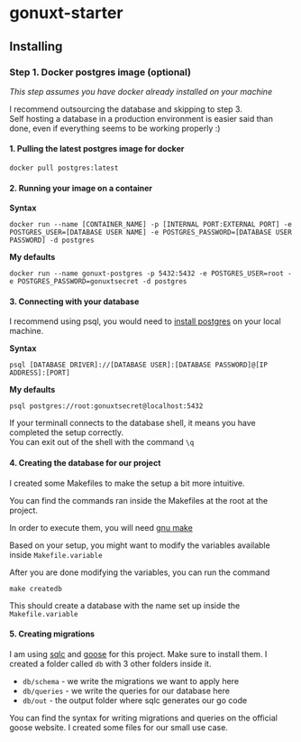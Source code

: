 # gonuxt-starter

## Installing

### Step 1. Docker postgres image (optional)

*This step assumes you have docker already installed on your machine*</br>

I recommend outsourcing the database and skipping to step 3.</br>
Self hosting a database in a production environment is easier said than done, even if everything seems to be working properly :)


<h4>1. Pulling the latest postgres image for docker</h4>

```
docker pull postgres:latest
```

<h4>2. Running your image on a container</h4>

**Syntax**
```
docker run --name [CONTAINER_NAME] -p [INTERNAL PORT:EXTERNAL PORT] -e POSTGRES_USER=[DATABASE USER NAME] -e POSTGRES_PASSWORD=[DATABASE USER PASSWORD] -d postgres
```
**My defaults**
```
docker run --name gonuxt-postgres -p 5432:5432 -e POSTGRES_USER=root -e POSTGRES_PASSWORD=gonuxtsecret -d postgres
```

<h4>3. Connecting with your database</h5>

<p>I recommend using psql, you would need to <a href=https://www.postgresql.org/download>install postgres</a> on your local machine.</p>

**Syntax**
```
psql [DATABASE DRIVER]://[DATABASE USER]:[DATABASE PASSWORD]@[IP ADDRESS]:[PORT]
```

**My defaults**
```
psql postgres://root:gonuxtsecret@localhost:5432
```

If your terminall connects to the database shell, it means you have completed the setup correctly.<br/>
You can exit out of the shell with the command <code>\q</code>

<h4>4. Creating the database for our project</h4>

<p>I created some Makefiles to make the setup a bit more intuitive.</p>
<p>You can find the commands ran inside the Makefiles at the root at the project.</p>
<p>In order to execute them, you will need <a href=https://www.gnu.org/software/make/> gnu make </a> </p>
<p>Based on your setup, you might want to modify the variables available inside <code>Makefile.variable</code></p>
<p>After you are done modifying the variables, you can run the command 
  
  ```
  make createdb
  ```
</p>
<p>This should create a database with the name set up inside the <code>Makefile.variable</code></p>

<h4>5. Creating migrations</h4>

I am using <a href=https://docs.sqlc.dev/en/latest/overview/install.html>sqlc</a> and <a href=https://pressly.github.io/goose/installation/>goose</a> for this project. Make sure to install them.
I created a folder called <code>db</code> with 3 other folders inside it. 
<ul>
  <li><code>db/schema</code> - we write the migrations we want to apply here</li>
  <li><code>db/queries</code> - we write the queries for our database here</li>
  <li><code>db/out</code> - the output folder where sqlc generates our go code</li>
</ul>
<p></p>You can find the syntax for writing migrations and queries on the official goose website. 
I created some files for our small use case. </p>
